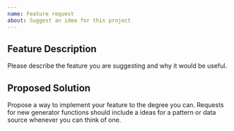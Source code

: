 ```yaml
---
name: Feature request
about: Suggest an idea for this project
---
```


## Feature Description

Please describe the feature you are suggesting and why it would be useful.

## Proposed Solution

Propose a way to implement your feature to the degree you can. Requests for new generator functions should include a ideas for a pattern or data source whenever you can think of one.
